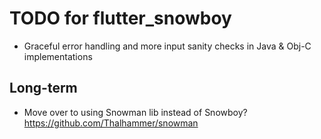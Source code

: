 # TODO for flutter_snowboy

* Graceful error handling and more input sanity checks in Java & Obj-C implementations

## Long-term

* Move over to using Snowman lib instead of Snowboy? https://github.com/Thalhammer/snowman
